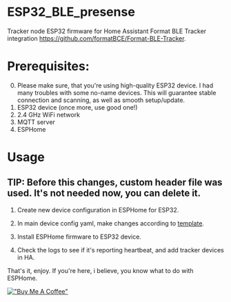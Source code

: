 # ESP32_BLE_presense
Tracker node ESP32 firmware for Home Assistant Format BLE Tracker integration https://github.com/formatBCE/Format-BLE-Tracker.

# Prerequisites:

0. Please make sure, that you're using high-quality ESP32 device. I had many troubles with some no-name devices. This will guarantee stable connection and scanning, as well as smooth setup/update.
1. ESP32 device (once more, use good one!)
2. 2.4 GHz WiFi network
3. MQTT server
4. ESPHome

# Usage
## TIP: Before this changes, custom header file was used. It's not needed now, you can delete it.

1. Create new device configuration in ESPHome for ESP32.

2. In main device config yaml, make changes according to [template](https://github.com/formatBCE/ESP32_BLE_presense/blob/main/esphome/esphome_node_template).

3. Install ESPHome firmware to ESP32 device.

4. Check the logs to see if it's reporting heartbeat, and add tracker devices in HA.

That's it, enjoy. If you're here, i believe, you know what to do with ESPHome.

[!["Buy Me A Coffee"](https://www.buymeacoffee.com/assets/img/custom_images/orange_img.png)](https://www.buymeacoffee.com/formatbce)

